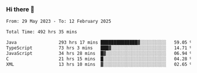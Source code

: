 ### Hi there 👋

<!--START_SECTION:waka-->

```txt
From: 29 May 2023 - To: 12 February 2025

Total Time: 492 hrs 35 mins

Java                293 hrs 17 mins ██████████████▓░░░░░░░░░░   59.05 %
TypeScript          73 hrs 3 mins   ███▓░░░░░░░░░░░░░░░░░░░░░   14.71 %
JavaScript          34 hrs 28 mins  █▓░░░░░░░░░░░░░░░░░░░░░░░   06.94 %
C                   21 hrs 15 mins  █░░░░░░░░░░░░░░░░░░░░░░░░   04.28 %
XML                 13 hrs 10 mins  ▓░░░░░░░░░░░░░░░░░░░░░░░░   02.65 %
```

<!--END_SECTION:waka-->
<!--
**the-beef-calculator/the-beef-calculator** is a ✨ _special_ ✨ repository because its `README.md` (this file) appears on your GitHub profile.

Here are some ideas to get you started:

- 🔭 I’m currently working on ...
- 🌱 I’m currently learning ...
- 👯 I’m looking to collaborate on ...
- 🤔 I’m looking for help with ...
- 💬 Ask me about ...
- 📫 How to reach me: ...
- 😄 Pronouns: ...
- ⚡ Fun fact: ...
-->
